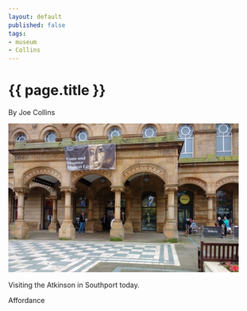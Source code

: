 ```yaml
---
layout: default
published: false
tags:
- museum
- Collins
---
```

# {{ page.title }}

By Joe Collins

![The Atkinson](/img/TheAtkinson.jpg)

Visiting the Atkinson in Southport today.

Affordance
